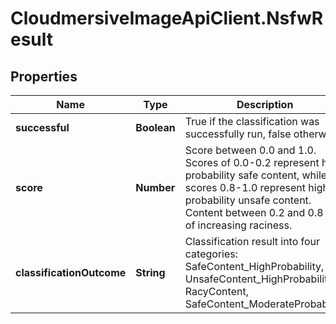 # CloudmersiveImageApiClient.NsfwResult

## Properties
Name | Type | Description | Notes
------------ | ------------- | ------------- | -------------
**successful** | **Boolean** | True if the classification was successfully run, false otherwise | [optional] 
**score** | **Number** | Score between 0.0 and 1.0.  Scores of 0.0-0.2 represent high probability safe content, while scores 0.8-1.0 represent high probability unsafe content.  Content between 0.2 and 0.8 is of increasing raciness. | [optional] 
**classificationOutcome** | **String** | Classification result into four categories: SafeContent_HighProbability, UnsafeContent_HighProbability, RacyContent, SafeContent_ModerateProbability | [optional] 


